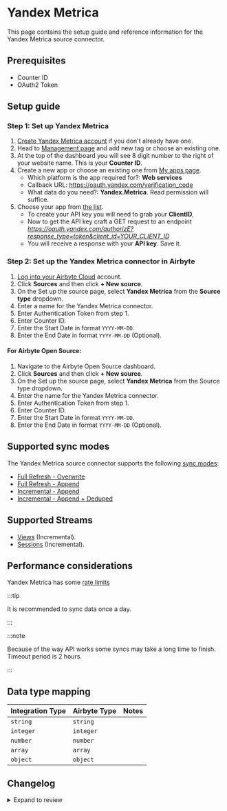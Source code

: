 # Yandex Metrica

This page contains the setup guide and reference information for the Yandex Metrica source connector.

## Prerequisites

- Counter ID
- OAuth2 Token

## Setup guide

### Step 1: Set up Yandex Metrica

1. [Create Yandex Metrica account](https://metrica.yandex.com/) if you don't already have one.
2. Head to [Management page](https://metrica.yandex.com/list) and add new tag or choose an existing one.
3. At the top of the dashboard you will see 8 digit number to the right of your website name. This is your **Counter ID**.
4. Create a new app or choose an existing one from [My apps page](https://oauth.yandex.com/).
   - Which platform is the app required for?: **Web services**
   - Callback URL: https://oauth.yandex.com/verification_code
   - What data do you need?: **Yandex.Metrica**. Read permission will suffice.
5. Choose your app from [the list](https://oauth.yandex.com/).
   - To create your API key you will need to grab your **ClientID**,
   - Now to get the API key craft a GET request to an endpoint *https://oauth.yandex.com/authorizE?response_type=token&client_id=YOUR_CLIENT_ID*
   - You will receive a response with your **API key**. Save it.

### Step 2: Set up the Yandex Metrica connector in Airbyte

1. [Log into your Airbyte Cloud](https://cloud.airbyte.io/workspaces) account.
2. Click **Sources** and then click **+ New source**.
3. On the Set up the source page, select **Yandex Metrica** from the **Source type** dropdown.
4. Enter a name for the Yandex Metrica connector.
5. Enter Authentication Token from step 1.
6. Enter Counter ID.
7. Enter the Start Date in format `YYYY-MM-DD`.
8. Enter the End Date in format `YYYY-MM-DD` (Optional).

#### For Airbyte Open Source:

1. Navigate to the Airbyte Open Source dashboard.
2. Click **Sources** and then click **+ New source**.
3. On the Set up the source page, select **Yandex Metrica** from the Source type dropdown.
4. Enter the name for the Yandex Metrica connector.
5. Enter Authentication Token from step 1.
6. Enter Counter ID.
7. Enter the Start Date in format `YYYY-MM-DD`.
8. Enter the End Date in format `YYYY-MM-DD` (Optional).

## Supported sync modes

The Yandex Metrica source connector supports the following [sync modes](https://docs.airbyte.com/cloud/core-concepts#connection-sync-modes):

- [Full Refresh - Overwrite](https://docs.airbyte.com/understanding-airbyte/connections/full-refresh-overwrite/)
- [Full Refresh - Append](https://docs.airbyte.com/understanding-airbyte/connections/full-refresh-append)
- [Incremental - Append](https://docs.airbyte.com/understanding-airbyte/connections/incremental-append)
- [Incremental - Append + Deduped](https://docs.airbyte.com/understanding-airbyte/connections/incremental-append-deduped)

## Supported Streams

- [Views](https://yandex.com/dev/metrika/doc/api2/logs/fields/hits.html) \(Incremental\).
- [Sessions](https://yandex.com/dev/metrika/doc/api2/logs/fields/visits.html) \(Incremental\).

## Performance considerations

Yandex Metrica has some [rate limits](https://yandex.ru/dev/metrika/doc/api2/intro/quotas.html)

:::tip

It is recommended to sync data once a day.

:::

:::note

Because of the way API works some syncs may take a long time to finish. Timeout period is 2 hours.

:::

## Data type mapping

| Integration Type | Airbyte Type | Notes |
| :--------------- | :----------- | :---- |
| `string`         | `string`     |       |
| `integer`        | `integer`    |       |
| `number`         | `number`     |       |
| `array`          | `array`      |       |
| `object`         | `object`     |       |

## Changelog

<details>
  <summary>Expand to review</summary>

| Version | Date       | Pull Request                                             | Subject                                                                         |
| :------ | :--------- | :------------------------------------------------------- | :------------------------------------------------------------------------------ |
| 1.0.22 | 2024-10-19 | [47088](https://github.com/airbytehq/airbyte/pull/47088) | Update dependencies |
| 1.0.21 | 2024-10-12 | [46836](https://github.com/airbytehq/airbyte/pull/46836) | Update dependencies |
| 1.0.20 | 2024-10-05 | [46444](https://github.com/airbytehq/airbyte/pull/46444) | Update dependencies |
| 1.0.19 | 2024-09-28 | [46161](https://github.com/airbytehq/airbyte/pull/46161) | Update dependencies |
| 1.0.18 | 2024-09-21 | [45755](https://github.com/airbytehq/airbyte/pull/45755) | Update dependencies |
| 1.0.17 | 2024-09-14 | [45536](https://github.com/airbytehq/airbyte/pull/45536) | Update dependencies |
| 1.0.16 | 2024-09-07 | [45315](https://github.com/airbytehq/airbyte/pull/45315) | Update dependencies |
| 1.0.15 | 2024-08-31 | [44702](https://github.com/airbytehq/airbyte/pull/44702) | Update dependencies |
| 1.0.14 | 2024-08-17 | [44291](https://github.com/airbytehq/airbyte/pull/44291) | Update dependencies |
| 1.0.13 | 2024-08-10 | [43693](https://github.com/airbytehq/airbyte/pull/43693) | Update dependencies |
| 1.0.12 | 2024-08-03 | [43072](https://github.com/airbytehq/airbyte/pull/43072) | Update dependencies |
| 1.0.11 | 2024-07-27 | [42172](https://github.com/airbytehq/airbyte/pull/42172) | Update dependencies |
| 1.0.10 | 2024-07-13 | [41925](https://github.com/airbytehq/airbyte/pull/41925) | Update dependencies |
| 1.0.9 | 2024-07-10 | [41431](https://github.com/airbytehq/airbyte/pull/41431) | Update dependencies |
| 1.0.8 | 2024-07-09 | [40837](https://github.com/airbytehq/airbyte/pull/40837) | Update dependencies |
| 1.0.7 | 2024-06-25 | [40368](https://github.com/airbytehq/airbyte/pull/40368) | Update dependencies |
| 1.0.6 | 2024-06-21 | [39934](https://github.com/airbytehq/airbyte/pull/39934) | Update dependencies |
| 1.0.5 | 2024-06-04 | [38999](https://github.com/airbytehq/airbyte/pull/38999) | [autopull] Upgrade base image to v1.2.1 |
| 1.0.4 | 2024-04-19 | [37296](https://github.com/airbytehq/airbyte/pull/37296) | Updating to 0.80.0 CDK |
| 1.0.3 | 2024-04-18 | [37296](https://github.com/airbytehq/airbyte/pull/37296) | Manage dependencies with Poetry. |
| 1.0.2 | 2024-04-15 | [37296](https://github.com/airbytehq/airbyte/pull/37296) | Base image migration: remove Dockerfile and use the python-connector-base image |
| 1.0.1 | 2024-04-12 | [37296](https://github.com/airbytehq/airbyte/pull/37296) | schema descriptions |
| 1.0.0 | 2023-03-20 | [24188](https://github.com/airbytehq/airbyte/pull/24188) | Migrate to Beta; Change state structure |
| 0.1.0 | 2022-09-09 | [15061](https://github.com/airbytehq/airbyte/pull/15061) | 🎉 New Source: Yandex metrica |

</details>
